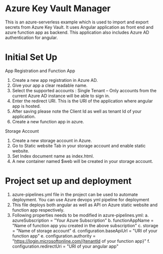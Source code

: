 # Azure Key Vault Manager
This is an azure-serverless example which is used to import and export secrets from Azure Key Vault. It uses Angular application as front end and azure function app as backend.
This application also includes Azure AD authentication for angular.

# Initial Set Up

App Registration and Function App 
1. Create a new app registration in Azure AD.
2. Give your app a clear readable name.
3. Select the supported accounts : Single Tenant – Only accounts from the current Azure AD instance will be able to sign in.
4. Enter the redirect URI. This is the URI of the application where angular app is hosted.
5. After saving please note the Client Id as well as tenant Id of your application.
6. Create a new function app in azure.

Storage Account
1. Create a new storage account in Azure.
2. Go to Static website Tab in your storage account and enable static website.
3. Set Index document name as index.html.
4. A new container named $web will be created in your storage account.

# Project set up and deployment

1. azure-pipelines.yml file in the project can be used to automate deployment. You can use Azure devops yml pipeline for deployment
2. This file deploys both angular as well as API on Azure static website and function app respectively.
3. Following properties needs to be modified in azure-pipelines.yml:
 a. azureSubscription = "Your Azure Subscription"
 b. functionAppName = "Name of function app you created in the above subscription"
 c. storage = "Name of storage account"
 d. configuration.baseApiUrl = "URI of your function app"
 e. configuration.authority = "https://login.microsoftonline.com/{tenantId of your function app}"
 f. configuration.redirectUri = "URI of your angular app"
